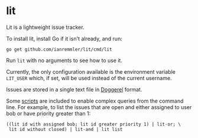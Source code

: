 lit
===

Lit is a lightweight issue tracker.

To install lit, install Go if it isn't already, and run:

```
go get github.com/ianremmler/lit/cmd/lit
```

Run `lit` with no arguments to see how to use it.

Currently, the only configuration available is the environment variable
`LIT_USER` which, if set, will be used instead of the current username.

Issues are stored in a single text file in
[Doggerel](https://github.com/ianremmler/dgrl) format.

Some [scripts](https://github.com/ianremmler/lit/tree/master/scripts) are
included to enable complex queries from the command line.  For example, to list
the issues that are open and either assigned to user bob or have priority
greater than 1:

```
((lit id with assigned bob; lit id greater priority 1) | lit-or; \
 lit id without closed) | lit-and | lit list
```
